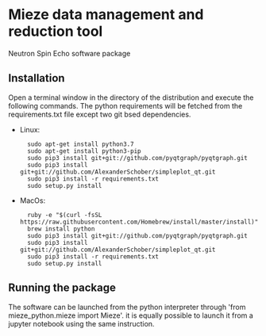 # Mieze data management and reduction tool
Neutron Spin Echo software package

## Installation

Open a terminal window in the directory of the distribution and execute the following commands. The python requirements will be fetched from the requirements.txt file except two git bsed dependencies.

- Linux:

        sudo apt-get install python3.7
        sudo apt-get install python3-pip
        sudo pip3 install git+git://github.com/pyqtgraph/pyqtgraph.git
        sudo pip3 install git+git://github.com/AlexanderSchober/simpleplot_qt.git
        sudo pip3 install -r requirements.txt
        sudo setup.py install
        
- MacOs:

        ruby -e "$(curl -fsSL https://raw.githubusercontent.com/Homebrew/install/master/install)"
        brew install python
        sudo pip3 install git+git://github.com/pyqtgraph/pyqtgraph.git
        sudo pip3 install git+git://github.com/AlexanderSchober/simpleplot_qt.git
        sudo pip3 install -r requirements.txt
        sudo setup.py install
        
## Running the package

The software can be launched from the python interpreter through 'from mieze_python.mieze import Mieze'. it is equally possible to launch it from a jupyter notebook using the same instruction. 
